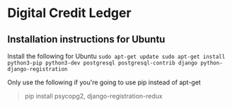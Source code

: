 # Digital Credit Ledger
## Installation instructions for Ubuntu
Install the following for Ubuntu
`
sudo apt-get update
sudo apt-get install python3-pip python3-dev postgresql postgresql-contrib django python-django-registration
`

Only use the following if you're going to use pip instead of apt-get

> pip install psycopg2, django-registration-redux
